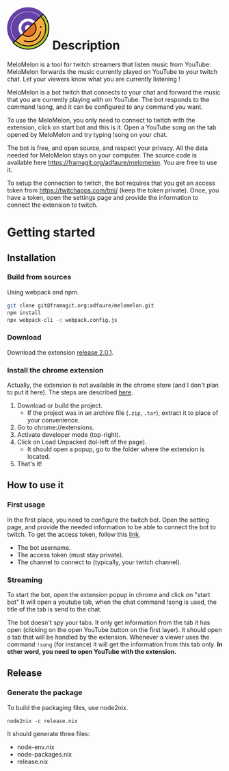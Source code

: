# ![](./src/images/icon.svg) Description

MeloMelon is a tool for twitch streamers that listen music from YouTube: MeloMelon forwards the music currently played on YouTube to your twitch chat. Let your viewers know what you are currently listening !

MeloMelon is a bot twitch that connects to your chat and forward the music that you are currently playing with on YouTube. The bot responds to the command !song, and it can be configured to any command you want.

To use the MeloMelon, you only need to connect to twitch with the extension, click on start bot and this is it.  Open a YouTube song on the tab opened by MeloMelon and try typing !song on your chat.

The bot is free, and open source, and respect your privacy. All the data needed for MeloMelon stays on your computer. The source code is available here https://framagit.org/adfaure/melomelon. You are free to use it.

To setup the connection to twitch, the bot requires that you get an access token from https://twitchapps.com/tmi/ (keep the token private). Once, you have a token, open the settings page and provide the information to connect the extension to twitch.

# Getting started

## Installation

### Build from sources

Using webpack and npm.

```sh
git clone git@framagit.org:adfaure/melomelon.git
npm install
npx webpack-cli -c webpack.config.js
```

### Download

Download the extension [release 2.0.1](https://framagit.org/adfaure/melomelon/-/jobs/1464820/artifacts/raw/release-v2.0.1.zip).

### Install the chrome extension

Actually, the extension is not available in the chrome store (and I don't plan to put it here).
The steps are described [here](https://developer.chrome.com/docs/extensions/mv3/getstarted/#manifest).

1. Download or build the project.
    - If the project was in an archive file (`.zip`, `.tar`), extract it to place of your convenience.
2. Go to chrome://extensions.
3. Activate developer mode (top-right).
4. Click on Load Unpacked (tol-left of the page).
    - It should open a popup, go to the folder where the extension is located.
5. That's it!

## How to use it

### First usage

In the first place, you need to configure the twitch bot. Open the setting page, and provide the needed information to be able to connect the bot to twitch. To get the access token, follow this [link](https://twitchapps.com/tmi/).
- The bot username.
- The access token (must stay private).
- The channel to connect to (typically, your twitch channel).

### Streaming

To start the bot, open the extension popup in chrome and click on "start bot"
It will open a youtube tab, when the chat command !song is used, the title of the tab is send to the chat.

The bot doesn't spy your tabs. It only get information from the tab it has open (clicking on the open YouTube button on the first layer).
It should open a tab that will be handled by the extension. Whenever a viewer uses the command `!song` (for instance) it will get the information from this tab only.
**In other word, you need to open YouTube with the extension.**

## Release

### Generate the package

To build the packaging files, use node2nix.

```
node2nix -c release.nix
```

It should generate three files:

- node-env.nix
- node-packages.nix
- release.nix
